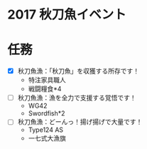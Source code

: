 # 2017 秋刀魚イベント

# 任務

- [x] 秋刀魚漁：「秋刀魚」を収獲する所存です！
	- 特注家具職人
	- 戦闘糧食*4
- [ ] 秋刀魚漁：漁を全力で支援する覚悟です！
	- WG42
	- Swordfish*2
- [ ] 秋刀魚漁：どーんっ！揚げ揚げで大量です！
	- Type124 AS
	- 一七式大漁旗